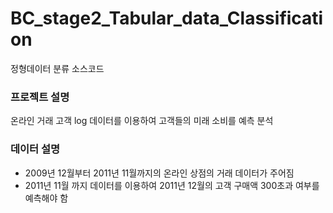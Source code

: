 # BC_stage2_Tabular_data_Classification
정형데이터 분류 소스코드

### 프로젝트 설명
온라인 거래 고객 log 데이터를 이용하여 고객들의 미래 소비를 예측 분석

### 데이터 설명

- 2009년 12월부터 2011년 11월까지의 온라인 상점의 거래 데이터가 주어짐
- 2011년 11월 까지 데이터를 이용하여 2011년 12월의 고객 구매액 300초과 여부를 예측해야 함
